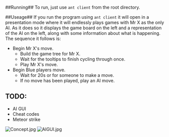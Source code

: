 ##Running##
To run, just use `ant client` from the root directory.

##Useage##
If you run the program using `ant client` it will open in a presentation mode where it will endlessly plays games with Mr X as the only AI. As it does so it displays the game board on the left and a representation of the AI on the left, along with some information about what is happening. The sequence it follows is:

* Begin Mr X's move.
  * Build the game tree for Mr X.
  * Wait for the tooltips to finish cycling through once.
  * Play Mr X's move.
* Begin Blue players move.
  * Wait for 20s or for someone to make a move.
  * If no move has been played, play an AI move.

## TODO: ##

+ AI GUI
+ Cheat codes
+ Meteor strike

![Concept.jpg](https://bitbucket.org/repo/RygA6p/images/12134649-Concept.jpg)
![AIGUI.jpg](https://bitbucket.org/ashestoashes/panda-cwk6/downloads/IMG_20150414_224816.jpg "AI GUI")
